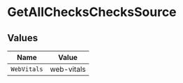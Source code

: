 # GetAllChecksChecksSource


## Values

| Name        | Value       |
| ----------- | ----------- |
| `WebVitals` | web-vitals  |